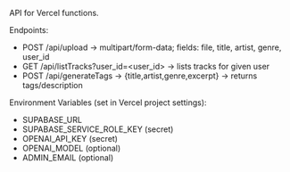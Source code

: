 
API for Vercel functions.

Endpoints:
- POST /api/upload -> multipart/form-data; fields: file, title, artist, genre, user_id
- GET  /api/listTracks?user_id=<user_id> -> lists tracks for given user
- POST /api/generateTags -> {title,artist,genre,excerpt} -> returns tags/description

Environment Variables (set in Vercel project settings):
- SUPABASE_URL
- SUPABASE_SERVICE_ROLE_KEY (secret)
- OPENAI_API_KEY (secret)
- OPENAI_MODEL (optional)
- ADMIN_EMAIL (optional)
